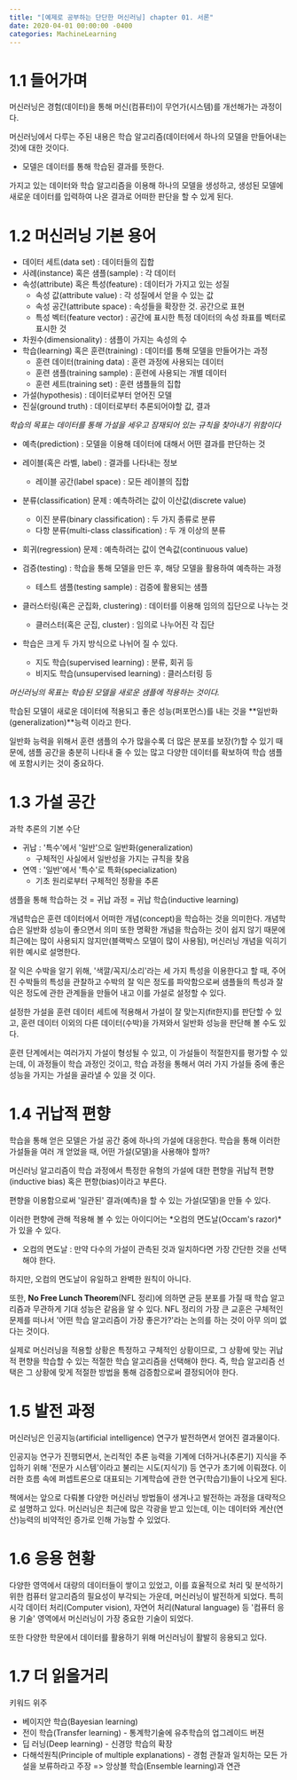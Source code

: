 ```yaml
---
title: "[예제로 공부하는 단단한 머신러닝] chapter 01. 서론"
date: 2020-04-01 00:00:00 -0400
categories: MachineLearning
---
```


# 1.1 들어가며
머신러닝은 경험(데이터)을 통해 머신(컴퓨터)이 무언가(시스템)를 개선해가는 과정이다.

머신러닝에서 다루는 주된 내용은 학습 알고리즘(데이터에서 하나의 모델을 만들어내는 것)에 대한 것이다.
* 모델은 데이터를 통해 학습된 결과를 뜻한다.

가지고 있는 데이터와 학습 알고리즘을 이용해 하나의 모델을 생성하고, 생성된 모델에 새로운 데이터를 입력하여 나온 결과로 어떠한 판단을 할 수 있게 된다.

# 1.2 머신러닝 기본 용어
* 데이터 세트(data set) : 데이터들의 집합
* 사례(instance) 혹은 샘플(sample) : 각 데이터
* 속성(attribute) 혹은 특성(feature) : 데이터가 가지고 있는 성질
  * 속성 값(attribute value) : 각 성질에서 얻을 수 있는 값
  * 속성 공간(attribute space) : 속성들을 확장한 것. 공간으로 표현
  * 특성 벡터(feature vector) : 공간에 표시한 특정 데이터의 속성 좌표를 벡터로 표시한 것
* 차원수(dimensionality) : 샘플이 가지는 속성의 수
* 학습(learning) 혹은 훈련(training) : 데이터를 통해 모델을 만들어가는 과정
  * 훈련 데이터(training data) : 훈련 과정에 사용되는 데이터
  * 훈련 샘플(training sample) : 훈련에 사용되는 개별 데이터
  * 훈련 세트(training set) : 훈련 샘플들의 집합
* 가설(hypothesis) : 데이터로부터 얻어진 모델
* 진실(ground truth) : 데이터로부터 추론되어야할 값, 결과

*학습의 목표는 데이터를 통해 가설을 세우고 잠재되어 있는 규칙을 찾아내기 위함이다*

* 예측(prediction) : 모델을 이용해 데이터에 대해서 어떤 결과를 판단하는 것
* 레이블(혹은 라벨, label) : 결과를 나타내는 정보
  * 레이블 공간(label space) : 모든 레이블의 집합

* 분류(classification) 문제 : 예측하려는 값이 이산값(discrete value)
  * 이진 분류(binary classification) : 두 가지 종류로 분류
  * 다항 분류(multi-class classification) : 두 개 이상의 분류
* 회귀(regression) 문제 : 예측하려는 값이 연속값(continuous value)

* 검증(testing) : 학습을 통해 모델을 만든 후, 해당 모델을 활용하여 예측하는 과정
  * 테스트 샘플(testing sample) : 검증에 활용되는 샘플

* 클러스터링(횩은 군집화, clustering) : 데이터를 이용해 임의의 집단으로 나누는 것
  * 클러스터(혹은 군집, cluster) : 임의로 나누어진 각 집단

* 학습은 크게 두 가지 방식으로 나뉘어 질 수 있다.
  * 지도 학습(supervised learning) : 분류, 회귀 등
  * 비지도 학습(unsupervised learning) : 클러스터링 등

*머신러닝의 목표는 학습된 모델을 새로운 샘플에 적용하는 것이다.*

학습된 모델이 새로운 데이터에 적용되고 좋은 성능(퍼포먼스)를 내는 것을 **일반화(generalization)**능력 이라고 한다.

일반화 능력을 위해서 훈련 샘플의 수가 많을수록 더 많은 분포를 보장(?)할 수 있기 때문에, 샘플 공간을 충분히 나타내 줄 수 있는 많고 다양한 데이터를 확보하여 학습 샘플에 포함시키는 것이 중요하다.

# 1.3 가설 공간
과학 추론의 기본 수단
* 귀납 : '특수'에서 '일반'으로 일반화(generalization)
  * 구체적인 사실에서 일반성을 가지는 규칙을 찾음
* 연역 : '일반'에서 '특수'로 특화(specialization)
  * 기초 원리로부터 구체적인 정황을 추론

샘플을 통해 학습하는 것 = 귀납 과정 = 귀납 학습(inductive learning)

개념학습은 훈련 데이터에서 어떠한 개념(concept)을 학습하는 것을 의미한다. 개념학습은 일반화 성능이 좋으면서 의미 또한 명확한 개념을 학습하는 것이 쉽지 않기 때문에 최근에는 많이 사용되지 않지만(블랙박스 모델이 많이 사용됨), 머신러닝 개념을 익히기 위한 예시로 설명한다.

잘 익은 수박을 알기 위해, '색깔/꼭지/소리'라는 세 가지 특성을 이용한다고 할 때, 주어진 수박들의 특성을 관찰하고 수박의 잘 익은 정도를 파악함으로써 샘플들의 특성과 잘 익은 정도에 관한 관계들을 만들어 내고 이를 가설로 설정할 수 있다.

설정한 가설을 훈련 데이터 세트에 적용해서 가설이 잘 맞는지(fit한지)를 판단할 수 있고, 훈련 데이터 이외의 다른 데이터(수박)을 가져와서 일반화 성능을 판단해 볼 수도 있다.

훈련 단계에서는 여러가지 가설이 형성될 수 있고, 이 가설들이 적절한지를 평가할 수 있는데, 이 과정들이 학습 과정인 것이고, 학습 과정을 통해서 여러 가지 가설들 중에 좋은 성능을 가지는 가설을 골라낼 수 있을 것 이다.

# 1.4 귀납적 편향
학습을 통해 얻은 모델은 가설 공간 중에 하나의 가설에 대응한다. 학습을 통해 이러한 가설들을 여러 개 얻었을 때, 어떤 가설(모델)을 사용해야 할까?

머신러닝 알고리즘이 학습 과정에서 특정한 유형의 가설에 대한 편향을 귀납적 편향(inductive bias) 혹은 편향(bias)이라고 부른다.

편향을 이용함으로써 '일관된' 결과(예측)을 할 수 있는 가설(모델)을 만들 수 있다.

이러한 편향에 관해 적용해 볼 수 있는 아이디어는 *오컴의 면도날(Occam's razor)*가 있을 수 있다.
* 오컴의 면도날 : 만약 다수의 가설이 관측된 것과 일치하다면 가장 간단한 것을 선택해야 한다.

하지만, 오컴의 면도날이 유일하고 완벽한 원칙이 아니다.

또한, **No Free Lunch Theorem**(NFL 정리)에 의하면 균등 분포를 가질 때 학습 알고리즘과 무관하게 기대 성능은 같음을 알 수 있다. NFL 정리의 가장 큰 교훈은 구체적인 문제를 떠나서 '어떤 학습 알고리즘이 가장 좋은가?'라는 논의를 하는 것이 아무 의미 없다는 것이다.

실제로 머신러닝을 적용할 상황은 특정하고 구체적인 상황이므로, 그 상황에 맞는 귀납적 편향을 학습할 수 있는 적절한 학습 알고리즘을 선택해야 한다. 즉, 학습 알고리즘 선택은 그 상황에 맞게 적절한 방법을 통해 검증함으로써 결정되어야 한다.

# 1.5 발전 과정
머신러닝은 인공지능(artificial intelligence) 연구가 발전하면서 얻어진 결과물이다.

인공지능 연구가 진행되면서, 논리적인 추론 능력을 기계에 더하거나(추론기) 지식을 주입하기 위해 '전문가 시스템'이라고 불리는 시도(지식기) 등 연구가 초기에 이뤄졌다. 이러한 흐름 속에 퍼셉트론으로 대표되는 기계학습에 관한 연구(학습기)들이 나오게 된다.

책에서는 앞으로 다뤄볼 다양한 머신러닝 방법들이 생겨나고 발전하는 과정을 대략적으로 설명하고 있다. 머신러닝은 최근에 많은 각광을 받고 있는데, 이는 데이터와 계산(연산)능력의 비약적인 증가로 인해 가능할 수 있었다.

# 1.6 응용 현황
다양한 영역에서 대량의 데이터들이 쌓이고 있었고, 이를 효율적으로 처리 및 분석하기 위한 컴퓨터 알고리즘의 필요성이 부각되는 가운데, 머신러닝이 발전하게 되었다. 특히 시각 데이터 처리(Computer vision), 자연어 처리(Natural language) 등 '컴퓨터 응용 기술' 영역에서 머신러닝이 가장 중요한 기술이 되었다.

또한 다양한 학문에서 데이터를 활용하기 위해 머신러닝이 활발히 응용되고 있다.

 # 1.7 더 읽을거리
 
 키워드 위주
 - 베이지안 학습(Bayesian learning)
 - 전이 학습(Transfer learning) - 통계학기술에 유추학습의 업그레이드 버젼
 - 딥 러닝(Deep learning) - 신경망 학습의 확장
 - 다해석원칙(Principle of multiple explanations) - 경험 관찰과 일치하는 모든 가설을 보류하라고 주장 => 앙상블 학습(Ensemble learning)과 연관